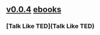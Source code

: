 ## [v0.0.4](https://github.com/littleflute/ebooks2/edit/master/README.md) [ebooks](https://github.com/littleflute/ebooks)
### [Talk Like TED](Talk Like TED)
